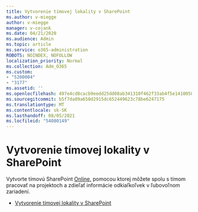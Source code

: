 ```yaml
---
title: Vytvorenie tímovej lokality v SharePoint
ms.author: v-miegge
author: v-miegge
manager: v-cojank
ms.date: 04/21/2020
ms.audience: Admin
ms.topic: article
ms.service: o365-administration
ROBOTS: NOINDEX, NOFOLLOW
localization_priority: Normal
ms.collection: Adm_O365
ms.custom:
- "5200004"
- "3177"
ms.assetid: ''
ms.openlocfilehash: 497e4cd8cacb9eedd25dd08ab341310f462f33ab4f5e1410058f34e99d2e7d75
ms.sourcegitcommit: b5f7da89a650d2915dc652449623c78be6247175
ms.translationtype: MT
ms.contentlocale: sk-SK
ms.lasthandoff: 08/05/2021
ms.locfileid: "54080149"
---
```

# <a name="how-to-create-a-team-site-in-sharepoint"></a>Vytvorenie tímovej lokality v SharePoint

Vytvorte tímovú SharePoint [Online,](https://support.office.com/article/what-is-a-sharepoint-team-site-75545757-36c3-46a7-beed-0aaa74f0401e) pomocou ktorej môžete spolu s tímom pracovať na projektoch a zdieľať informácie odkiaľkoľvek v ľubovoľnom zariadení.

* [Vytvorenie tímovej lokality v SharePoint](https://support.office.com/article/create-a-team-site-in-sharepoint-ef10c1e7-15f3-42a3-98aa-b5972711777d)